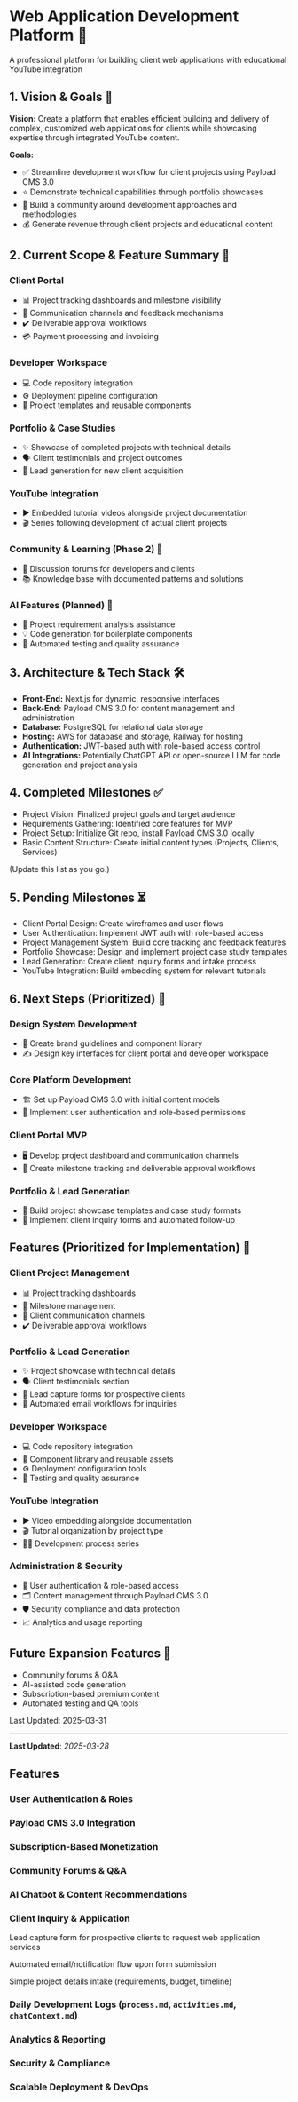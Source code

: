 # Web Application Development Platform 🚀

A professional platform for building client web applications with educational YouTube integration

## 1. Vision & Goals 🎯

**Vision:** Create a platform that enables efficient building and delivery of complex, customized web applications for clients while showcasing expertise through integrated YouTube content.

**Goals:**

- ✅ Streamline development workflow for client projects using Payload CMS 3.0
- ⭐ Demonstrate technical capabilities through portfolio showcases
- 🤝 Build a community around development approaches and methodologies
- 💰 Generate revenue through client projects and educational content

## 2. Current Scope & Feature Summary 📝

### Client Portal

- 📊 Project tracking dashboards and milestone visibility
- 💬 Communication channels and feedback mechanisms
- ✔️ Deliverable approval workflows
- 💳 Payment processing and invoicing

### Developer Workspace

- 💻 Code repository integration
- ⚙️ Deployment pipeline configuration
- 🧩 Project templates and reusable components

### Portfolio & Case Studies

- ✨ Showcase of completed projects with technical details
- 🗣️ Client testimonials and project outcomes
- 🌱 Lead generation for new client acquisition

### YouTube Integration

- ▶️ Embedded tutorial videos alongside project documentation
- 🎬 Series following development of actual client projects

### Community & Learning (Phase 2) 👥

- 💬 Discussion forums for developers and clients
- 📚 Knowledge base with documented patterns and solutions

### AI Features (Planned) 🤖

- 🧠 Project requirement analysis assistance
- 💡 Code generation for boilerplate components
- 🧪 Automated testing and quality assurance

## 3. Architecture & Tech Stack 🛠️

- **Front-End:** Next.js for dynamic, responsive interfaces
- **Back-End:** Payload CMS 3.0 for content management and administration
- **Database:** PostgreSQL for relational data storage
- **Hosting:** AWS for database and storage, Railway for hosting
- **Authentication:** JWT-based auth with role-based access control
- **AI Integrations:** Potentially ChatGPT API or open-source LLM for code generation and project analysis

## 4. Completed Milestones ✅

- Project Vision: Finalized project goals and target audience
- Requirements Gathering: Identified core features for MVP
- Project Setup: Initialize Git repo, install Payload CMS 3.0 locally
- Basic Content Structure: Create initial content types (Projects, Clients, Services)

(Update this list as you go.)

## 5. Pending Milestones ⏳

- Client Portal Design: Create wireframes and user flows
- User Authentication: Implement JWT auth with role-based access
- Project Management System: Build core tracking and feedback features
- Portfolio Showcase: Design and implement project case study templates
- Lead Generation: Create client inquiry forms and intake process
- YouTube Integration: Build embedding system for relevant tutorials

## 6. Next Steps (Prioritized) 🚀

### Design System Development

- 🎨 Create brand guidelines and component library
- ✍️ Design key interfaces for client portal and developer workspace

### Core Platform Development

- 🏗️ Set up Payload CMS 3.0 with initial content models
- 🔑 Implement user authentication and role-based permissions

### Client Portal MVP

- 🖥️ Develop project dashboard and communication channels
- 📅 Create milestone tracking and deliverable approval workflows

### Portfolio & Lead Generation

- 💼 Build project showcase templates and case study formats
- 📧 Implement client inquiry forms and automated follow-up

## Features (Prioritized for Implementation) 🌟

### Client Project Management

- 📊 Project tracking dashboards
- 📅 Milestone management
- 💬 Client communication channels
- ✔️ Deliverable approval workflows

### Portfolio & Lead Generation

- ✨ Project showcase with technical details
- 🗣️ Client testimonials section
- 🌱 Lead capture forms for prospective clients
- 📧 Automated email workflows for inquiries

### Developer Workspace

- 💻 Code repository integration
- 🧩 Component library and reusable assets
- ⚙️ Deployment configuration tools
- 🧪 Testing and quality assurance

### YouTube Integration

- ▶️ Video embedding alongside documentation
- 🎬 Tutorial organization by project type
- 👨‍💻 Development process series

### Administration & Security

- 🔑 User authentication & role-based access
- 🗂️ Content management through Payload CMS 3.0
- 🛡️ Security compliance and data protection
- 📈 Analytics and usage reporting

## Future Expansion Features 🔮

- Community forums & Q&A
- AI-assisted code generation
- Subscription-based premium content
- Automated testing and QA tools

Last Updated: 2025-03-31

---

**Last Updated**: _2025-03-28_

## Features

### User Authentication & Roles

### Payload CMS 3.0 Integration

### Subscription-Based Monetization

### Community Forums & Q&A

### AI Chatbot & Content Recommendations

### Client Inquiry & Application

Lead capture form for prospective clients to request web application services

Automated email/notification flow upon form submission

Simple project details intake (requirements, budget, timeline)

### Daily Development Logs (`process.md`, `activities.md`, `chatContext.md`)

### Analytics & Reporting

### Security & Compliance

### Scalable Deployment & DevOps

